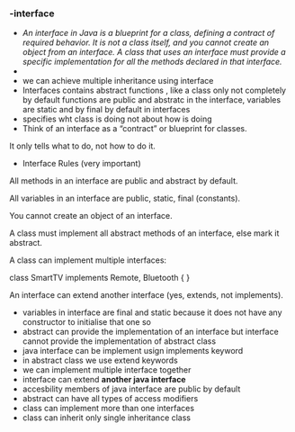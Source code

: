 ### -interface
- _An interface in Java is a blueprint for a class, defining a contract of required behavior. It is not a class itself, and you cannot create an object from an interface. A class that uses an interface must provide a specific implementation for all the methods declared in that interface._
- 
- we can achieve multiple inheritance using interface
- Interfaces contains abstract functions , like a class only not completely
by default functions are public and abstratc in the interface, variables are static and by final by default in interfaces
- specifies wht class is doing not about how is doing 
- Think of an interface as a “contract” or blueprint for classes.

It only tells what to do, not how to do it.

- Interface Rules (very important)

All methods in an interface are public and abstract by default.

All variables in an interface are public, static, final (constants).

You cannot create an object of an interface.

A class must implement all abstract methods of an interface, else mark it abstract.

A class can implement multiple interfaces:

class SmartTV implements Remote, Bluetooth { }


An interface can extend another interface (yes, extends, not implements).

- variables in interface are final and static
because it does not have any constructor to initialise that one so
- abstract can provide the implementation of an interface 
but interface cannot provide the implementation of abstract class
-  java interface can be implement usign implements keyword
- in abstract class we use extend keywords
- we can implement multiple interface together 
- interface can extend **another java interface** 
- accesbility members of java interface are public by default
- abstract can have all types of access modifiers
- class can implement more than one interfaces
- class can inherit only single inheritance class

